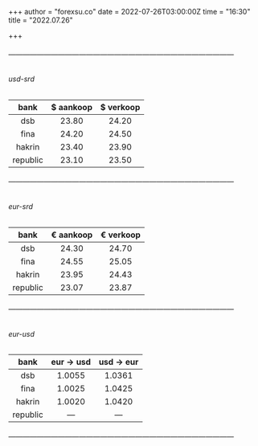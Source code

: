 +++
author = "forexsu.co"
date = 2022-07-26T03:00:00Z
time = "16:30"
title = "2022.07.26"

+++
###### ————————————————————————————————
###### usd-srd
bank|$ aankoop|$ verkoop
:-----:|:-----:|:-----:
dsb  |23.80|24.20
fina  |24.20|24.50
hakrin  |23.40|23.90
republic  |23.10|23.50
###### ————————————————————————————————
###### eur-srd
bank|€ aankoop|€ verkoop
:-----:|:-----:|:-----:
dsb  |24.30|24.70
fina  |24.55|25.05
hakrin  |23.95|24.43
republic  |23.07|23.87
###### ————————————————————————————————
###### eur-usd
bank|eur → usd|usd → eur
:-----:|:-----:|:-----:
dsb  |1.0055|1.0361
fina  |1.0025|1.0425
hakrin  |1.0020|1.0420
republic  |—|—
###### ————————————————————————————————
